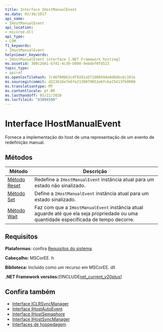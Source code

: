 ```yaml
---
title: Interface IHostManualEvent
ms.date: 03/30/2017
api_name:
- IHostManualEvent
api_location:
- mscoree.dll
api_type:
- COM
f1_keywords:
- IHostManualEvent
helpviewer_keywords:
- IHostManualEvent interface [.NET Framework hosting]
ms.assetid: 300c2661-b7d1-4c39-b080-9ebdef0fd523
topic_type:
- apiref
ms.openlocfilehash: 7c46f00063cdf9281a5f1080594e8d6dbc6c101e
ms.sourcegitcommit: d223616e7e6fe2139079052e6fcbe25413fb9900
ms.translationtype: MT
ms.contentlocale: pt-BR
ms.lasthandoff: 05/22/2020
ms.locfileid: "83804590"
---
```

# <a name="ihostmanualevent-interface"></a>Interface IHostManualEvent
Fornece a implementação do host de uma representação de um evento de redefinição manual.  
  
## <a name="methods"></a>Métodos  
  
|Método|Descrição|  
|------------|-----------------|  
|[Método Reset](ihostmanualevent-reset-method.md)|Redefine a `IHostManualEvent` instância atual para um estado não sinalizado.|  
|[Método Set](ihostmanualevent-set-method.md)|Define a `IHostManualEvent` instância atual para um estado sinalizado.|  
|[Método Wait](ihostmanualevent-wait-method.md)|Faz com que a `IHostManualEvent` instância atual aguarde até que ela seja propriedade ou uma quantidade especificada de tempo decorre.|  
  
## <a name="requirements"></a>Requisitos  
 **Plataformas:** confira [Requisitos do sistema](../../get-started/system-requirements.md).  
  
 **Cabeçalho:** MSCorEE. h  
  
 **Biblioteca:** Incluído como um recurso em MSCorEE. dll  
  
 **.NET Framework versões:**[!INCLUDE[net_current_v20plus](../../../../includes/net-current-v20plus-md.md)]  
  
## <a name="see-also"></a>Confira também

- [Interface ICLRSyncManager](iclrsyncmanager-interface.md)
- [Interface IHostAutoEvent](ihostautoevent-interface.md)
- [Interface IHostSemaphore](ihostsemaphore-interface.md)
- [Interface IHostSyncManager](ihostsyncmanager-interface.md)
- [Interfaces de hospedagem](hosting-interfaces.md)
